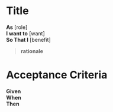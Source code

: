 Title
=====

**As** [role]   
**I want to** [want]   
**So That I** [benefit]   
		
> **rationale** 

Acceptance Criteria
===================

**Given** 	  
**When**	  
**Then**  	  